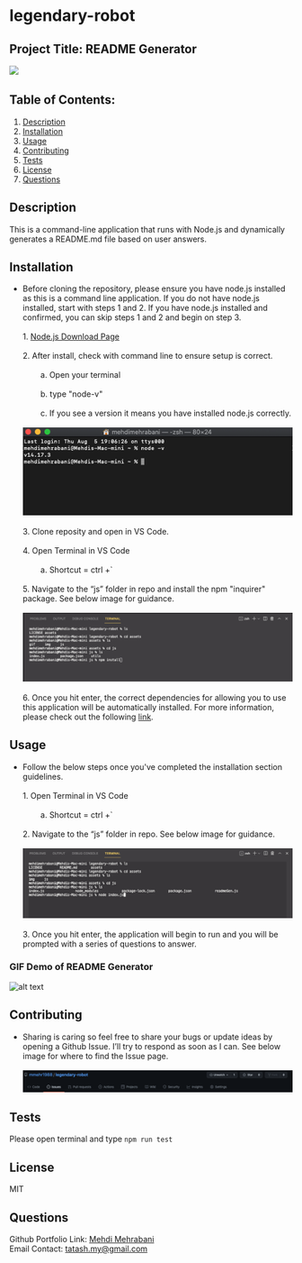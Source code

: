 # legendary-robot

## Project Title: README Generator

<a href="https://choosealicense.com/licenses/mit" target="_blank"><img src="https://img.shields.io/badge/License-MIT-yellow.svg" /></a>

## Table of Contents:

1. [Description](#description)
2. [Installation](#Installation)
3. [Usage](#Usage)
4. [Contributing](#Contributing)
5. [Tests](#Tests)
6. [License](#License)
7. [Questions](#Questions)

## Description

This is a command-line application that runs with Node.js and dynamically generates a README.md file based on user answers.

## Installation

- Before cloning the repository, please ensure you have node.js installed as this is a command line application. If you do not have node.js installed, start with steps 1 and 2. If you have node.js installed and confirmed, you can skip steps 1 and 2 and begin on step 3.<br><br> 1. [Node.js Download Page](https://nodejs.org/en/download/)<br><br>2. After install, check with command line to ensure setup is correct.<br><br> &nbsp;&nbsp;&nbsp;&nbsp;&nbsp;&nbsp;&nbsp; a. Open your terminal<br><br> &nbsp;&nbsp;&nbsp;&nbsp;&nbsp;&nbsp;&nbsp; b. type "node-v"<br><br>&nbsp;&nbsp;&nbsp;&nbsp;&nbsp;&nbsp;&nbsp; c. If you see a version it means you have installed node.js correctly.<br><br>![alt text](./assets/img/node-install-confirmation.png)<br><br>3. Clone reposity and open in VS Code.<br><br>4. Open Terminal in VS Code <br><br> &nbsp;&nbsp;&nbsp;&nbsp;&nbsp;&nbsp;&nbsp; a. Shortcut = ctrl +` <br><br>5. Navigate to the “js” folder in repo and install the npm "inquirer" package. See below image for guidance. <br><br>![alt text](./assets/img/terminal-inquirer-install.png)<br><br>6. Once you hit enter, the correct dependencies for allowing you to use this application will be automatically installed. For more information, please check out the following [link](https://www.npmjs.com/package/inquirer).

## Usage

- Follow the below steps once you've completed the installation section guidelines. <br><br> 1. Open Terminal in VS Code <br><br> &nbsp;&nbsp;&nbsp;&nbsp;&nbsp;&nbsp;&nbsp; a. Shortcut = ctrl +` <br><br>2. Navigate to the “js” folder in repo. See below image for guidance. <br><br>![alt text](./assets/img/terminal-navigate-js-folder.png) <br><br>3. Once you hit enter, the application will begin to run and you will be prompted with a series of questions to answer.

### GIF Demo of README Generator

![alt text](./assets/gif/README-Generator-GIF.gif)

## Contributing

- Sharing is caring so feel free to share your bugs or update ideas by opening a Github Issue. I’ll try to respond as soon as I can. See below image for where to find the Issue page.<br><br>![alt text](./assets/img/contribute-bugs-img.png)

## Tests

Please open terminal and type `npm run test`

## License

MIT

## Questions

Github Portfolio Link: [Mehdi Mehrabani](https://github.com/mmehr1988)<br>
Email Contact: tatash.my@gmail.com
